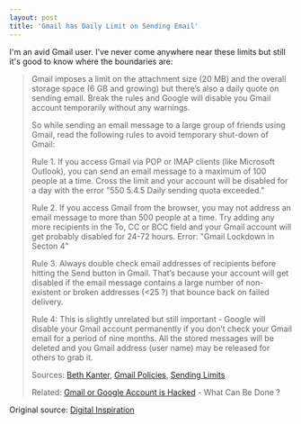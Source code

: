 ```yaml
---
layout: post
title: 'Gmail has Daily Limit on Sending Email'
---
```

I'm an avid Gmail user. I've never come anywhere near these limits but still it's good to know where the boundaries are:

> Gmail imposes a limit on the attachment size (20 MB) and the overall storage space (6 GB and growing) but there’s also a daily quote on sending email. Break the rules and Google will disable you Gmail account temporarily without any warnings.
> 
> So while sending an email message to a large group of friends using Gmail, read the following rules to avoid temporary shut-down of Gmail:
> 
> Rule 1. If you access Gmail via POP or IMAP clients (like Microsoft Outlook), you can send an email message to a maximum of 100 people at a time. Cross the limit and your account will be disabled for a day with the error "550 5.4.5 Daily sending quota exceeded."
> 
> Rule 2. If you access Gmail from the browser, you may not address an email message to more than 500 people at a time. Try adding any more recipients in the To, CC or BCC field and your Gmail account will get probably disabled for 24-72 hours. Error: "Gmail Lockdown in Secton 4"
> 
> Rule 3. Always double check email addresses of recipients before hitting the Send button in Gmail. That’s because your account will get disabled if the email message contains a large number of non-existent or broken addresses (<25 ?) that bounce back on failed delivery.
> 
> Rule 4: This is slightly unrelated but still important - Google will disable your Gmail account permanently if you don’t check your Gmail email for a period of nine months. All the stored messages will be deleted and you Gmail address (user name) may be released for others to grab it.
> 
> Sources: [Beth Kanter](http://beth.typepad.com/beths_blog/2008/01/help-google-cut.html), [Gmail Policies](http://www.google.com/mail/help/program_policies.html), [Sending Limits](http://mail.google.com/support/bin/answer.py?hl=en&answer=22839)
> 
> Related: [Gmail or Google Account is Hacked](http://www.labnol.org/internet/email/google-account-hacked-gmail-password-change/1947/) - What Can Be Done ?

Original source: [Digital Inspiration](http://www.labnol.org/internet/email/gmail-daily-limit-sending-bulk-email/2191/)
